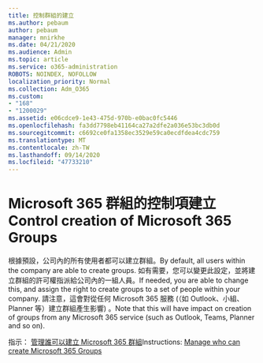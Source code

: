 ```yaml
---
title: 控制群組的建立
ms.author: pebaum
author: pebaum
manager: mnirkhe
ms.date: 04/21/2020
ms.audience: Admin
ms.topic: article
ms.service: o365-administration
ROBOTS: NOINDEX, NOFOLLOW
localization_priority: Normal
ms.collection: Adm_O365
ms.custom:
- "168"
- "1200029"
ms.assetid: e06cdce9-1e43-475d-970b-e0bac0fc5446
ms.openlocfilehash: fa3dd7798eb41164ca27a2dfe2a036e53bc3db0d
ms.sourcegitcommit: c6692ce0fa1358ec3529e59ca0ecdfdea4cdc759
ms.translationtype: MT
ms.contentlocale: zh-TW
ms.lasthandoff: 09/14/2020
ms.locfileid: "47733210"
---
```

# <a name="control-creation-of-microsoft-365-groups"></a><span data-ttu-id="470f6-102">Microsoft 365 群組的控制項建立</span><span class="sxs-lookup"><span data-stu-id="470f6-102">Control creation of Microsoft 365 Groups</span></span>

<span data-ttu-id="470f6-103">根據預設，公司內的所有使用者都可以建立群組。</span><span class="sxs-lookup"><span data-stu-id="470f6-103">By default, all users within the company are able to create groups.</span></span> <span data-ttu-id="470f6-104">如有需要，您可以變更此設定，並將建立群組的許可權指派給公司內的一組人員。</span><span class="sxs-lookup"><span data-stu-id="470f6-104">If needed, you are able to change this, and assign the right to create groups to a set of people within your company.</span></span> <span data-ttu-id="470f6-105">請注意，這會對從任何 Microsoft 365 服務 (（如 Outlook、小組、Planner 等）建立群組產生影響) 。</span><span class="sxs-lookup"><span data-stu-id="470f6-105">Note that this will have impact on creation of groups from any Microsoft 365 service (such as Outlook, Teams, Planner and so on).</span></span>
  
<span data-ttu-id="470f6-106">指示： [管理誰可以建立 Microsoft 365 群組](https://docs.microsoft.com/microsoft-365/admin/create-groups/manage-creation-of-groups)</span><span class="sxs-lookup"><span data-stu-id="470f6-106">Instructions: [Manage who can create Microsoft 365 Groups](https://docs.microsoft.com/microsoft-365/admin/create-groups/manage-creation-of-groups)</span></span>
